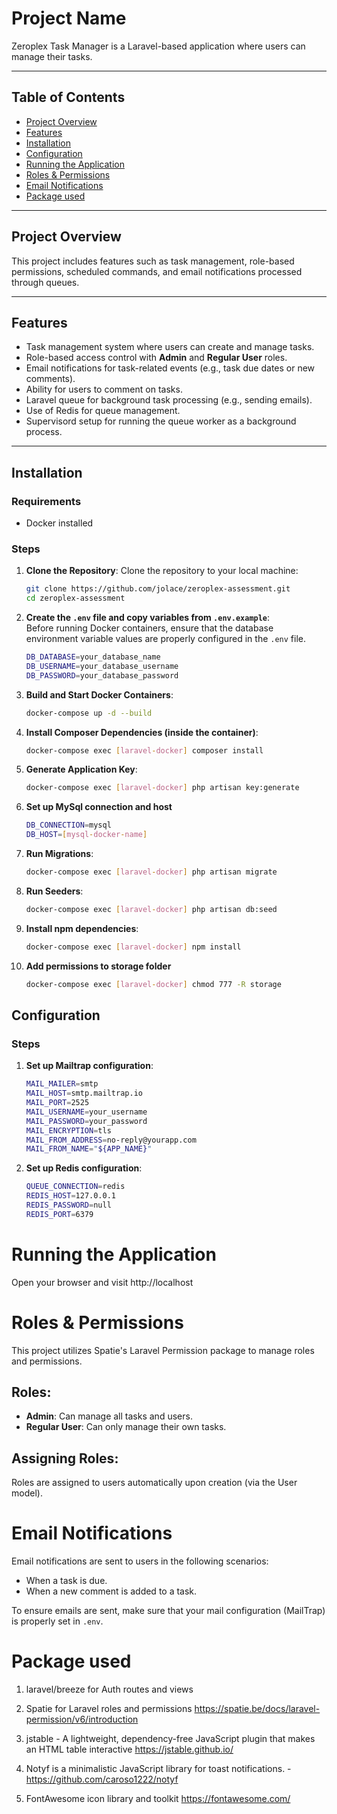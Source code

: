 # **Project Name**

Zeroplex Task Manager is a Laravel-based application where users can manage their tasks.

---

## **Table of Contents**
- [Project Overview](#project-overview)
- [Features](#features)
- [Installation](#installation)
- [Configuration](#configuration)
- [Running the Application](#running-the-application)
- [Roles & Permissions](#roles--permissions)
- [Email Notifications](#email-notifications)
- [Package used](#package-used)

---

## **Project Overview**

This project includes features such as task management, role-based permissions, scheduled commands, and email notifications processed through queues.

---

## **Features**
- Task management system where users can create and manage tasks.
- Role-based access control with **Admin** and **Regular User** roles.
- Email notifications for task-related events (e.g., task due dates or new comments).
- Ability for users to comment on tasks.
- Laravel queue for background task processing (e.g., sending emails).
- Use of Redis for queue management.
- Supervisord setup for running the queue worker as a background process.

---

## **Installation**

### **Requirements**
- Docker installed

### **Steps**

1. **Clone the Repository**:
   Clone the repository to your local machine:

   ```bash
   git clone https://github.com/jolace/zeroplex-assessment.git
   cd zeroplex-assessment
   ``` 
2. **Create the `.env` file and copy variables from `.env.example`**:  
   Before running Docker containers, ensure that the database environment variable values are properly configured in the `.env` file.
    ```bash
    DB_DATABASE=your_database_name
    DB_USERNAME=your_database_username
    DB_PASSWORD=your_database_password
    ``` 
3. **Build and Start Docker Containers**:
    ```bash
    docker-compose up -d --build
    ```
4. **Install Composer Dependencies (inside the container)**:
    ```bash
    docker-compose exec [laravel-docker] composer install
    ```
5. **Generate Application Key**:
    ```bash
    docker-compose exec [laravel-docker] php artisan key:generate
    ```
6. **Set up MySql connection and host**
    ```bash
    DB_CONNECTION=mysql
    DB_HOST=[mysql-docker-name]
    ```
7. **Run Migrations**:
    ```bash
    docker-compose exec [laravel-docker] php artisan migrate
    ```
8. **Run Seeders**:
    ```bash
    docker-compose exec [laravel-docker] php artisan db:seed
    ```
9. **Install npm dependencies**:
    ```bash
    docker-compose exec [laravel-docker] npm install
    ```
10. **Add permissions to storage folder**
    ```bash
    docker-compose exec [laravel-docker] chmod 777 -R storage
    ```
## **Configuration**
### **Steps**

1. **Set up Mailtrap configuration**:
    ```bash
    MAIL_MAILER=smtp
    MAIL_HOST=smtp.mailtrap.io
    MAIL_PORT=2525
    MAIL_USERNAME=your_username
    MAIL_PASSWORD=your_password
    MAIL_ENCRYPTION=tls
    MAIL_FROM_ADDRESS=no-reply@yourapp.com
    MAIL_FROM_NAME="${APP_NAME}"
    ```
2. **Set up Redis configuration**:
    ```bash
    QUEUE_CONNECTION=redis
    REDIS_HOST=127.0.0.1
    REDIS_PASSWORD=null
    REDIS_PORT=6379
    ```
# Running the Application

Open your browser and visit http://localhost 
# Roles & Permissions

This project utilizes Spatie's Laravel Permission package to manage roles and permissions.

## Roles:
- **Admin**: Can manage all tasks and users.
- **Regular User**: Can only manage their own tasks.

## Assigning Roles:
Roles are assigned to users automatically upon creation (via the User model).

# Email Notifications
Email notifications are sent to users in the following scenarios:

- When a task is due.
- When a new comment is added to a task.

To ensure emails are sent, make sure that your mail configuration (MailTrap) is properly set in `.env`.


# Package used

1. laravel/breeze for Auth routes and views

2. Spatie for Laravel roles and permissions https://spatie.be/docs/laravel-permission/v6/introduction

3. jstable -  A lightweight, dependency-free JavaScript plugin that makes an HTML table interactive https://jstable.github.io/

4. Notyf is a minimalistic JavaScript library for toast notifications. - https://github.com/caroso1222/notyf

5. FontAwesome icon library and toolkit  https://fontawesome.com/